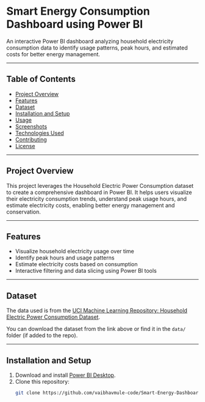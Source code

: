 # Smart Energy Consumption Dashboard using Power BI

An interactive Power BI dashboard analyzing household electricity consumption data to identify usage patterns, peak hours, and estimated costs for better energy management.

---

## Table of Contents

- [Project Overview](#project-overview)  
- [Features](#features)  
- [Dataset](#dataset)  
- [Installation and Setup](#installation-and-setup)  
- [Usage](#usage)  
- [Screenshots](#screenshots)  
- [Technologies Used](#technologies-used)  
- [Contributing](#contributing)  
- [License](#license)  

---

## Project Overview

This project leverages the Household Electric Power Consumption dataset to create a comprehensive dashboard in Power BI. It helps users visualize their electricity consumption trends, understand peak usage hours, and estimate electricity costs, enabling better energy management and conservation.

---

## Features

- Visualize household electricity usage over time  
- Identify peak hours and usage patterns  
- Estimate electricity costs based on consumption  
- Interactive filtering and data slicing using Power BI tools  

---

## Dataset

The data used is from the [UCI Machine Learning Repository: Household Electric Power Consumption Dataset](https://archive.ics.uci.edu/ml/datasets/individual+household+electric+power+consumption).

You can download the dataset from the link above or find it in the `data/` folder (if added to the repo).

---

## Installation and Setup

1. Download and install [Power BI Desktop](https://powerbi.microsoft.com/en-us/desktop/).  
2. Clone this repository:  
   ```bash
   git clone https://github.com/vaibhavmule-code/Smart-Energy-Dashboard.git
